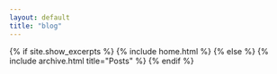 ```yaml
---
layout: default
title: "blog"
---
```


{% if site.show_excerpts %}
  {% include home.html %}
{% else %}
  {% include archive.html title="Posts" %}
{% endif %}
